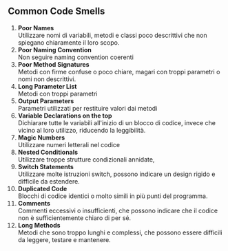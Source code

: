 ## Common Code Smells
1. **Poor Names**  
Utilizzare nomi di variabili, metodi e classi poco descrittivi che non spiegano chiaramente il loro scopo.
2. **Poor Naming Convention**  
Non seguire naming convention coerenti
3. **Poor Method Signatures**  
Metodi con firme confuse o poco chiare, magari con troppi parametri o nomi non descrittivi.
4. **Long Parameter List**  
Metodi con troppi parametri
5. **Output Parameters**  
Parametri utilizzati per restituire valori dai metodi
6. **Variable Declarations on the top**  
Dichiarare tutte le variabili all'inizio di un blocco di codice, invece che vicino al loro utilizzo, riducendo la leggibilità.
7. **Magic Numbers**  
Utilizzare numeri letterali nel codice
8. **Nested Conditionals**  
Utilizzare troppe strutture condizionali annidate, 
9. **Switch Statements**  
Utilizzare molte istruzioni switch, possono indicare un design rigido e difficile da estendere.
10. **Duplicated Code**  
Blocchi di codice identici o molto simili in più punti del programma. 
11. **Comments**  
Commenti eccessivi o insufficienti, che possono indicare che il codice non è sufficientemente chiaro di per sé.
12. **Long Methods**  
Metodi che sono troppo lunghi e complessi, che possono essere difficili da leggere, testare e mantenere.